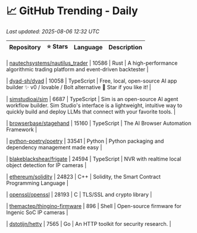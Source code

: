 # 📈 GitHub Trending - Daily

_Last updated: 2025-08-06 12:32 UTC_

| Repository | ⭐ Stars | Language | Description |
|------------|--------:|----------|-------------|

| [nautechsystems/nautilus_trader](https://github.com/nautechsystems/nautilus_trader) | 10586 | Rust | A high-performance algorithmic trading platform and event-driven backtester |

| [dyad-sh/dyad](https://github.com/dyad-sh/dyad) | 10058 | TypeScript | Free, local, open-source AI app builder ✨ v0 / lovable / Bolt alternative 🌟 Star if you like it! |

| [simstudioai/sim](https://github.com/simstudioai/sim) | 6687 | TypeScript | Sim is an open-source AI agent workflow builder. Sim Studio's interface is a lightweight, intuitive way to quickly build and deploy LLMs that connect with your favorite tools. |

| [browserbase/stagehand](https://github.com/browserbase/stagehand) | 15160 | TypeScript | The AI Browser Automation Framework |

| [python-poetry/poetry](https://github.com/python-poetry/poetry) | 33541 | Python | Python packaging and dependency management made easy |

| [blakeblackshear/frigate](https://github.com/blakeblackshear/frigate) | 24594 | TypeScript | NVR with realtime local object detection for IP cameras |

| [ethereum/solidity](https://github.com/ethereum/solidity) | 24823 | C++ | Solidity, the Smart Contract Programming Language |

| [openssl/openssl](https://github.com/openssl/openssl) | 28193 | C | TLS/SSL and crypto library |

| [themactep/thingino-firmware](https://github.com/themactep/thingino-firmware) | 896 | Shell | Open-source firmware for Ingenic SoC IP cameras |

| [dstotijn/hetty](https://github.com/dstotijn/hetty) | 7565 | Go | An HTTP toolkit for security research. |
